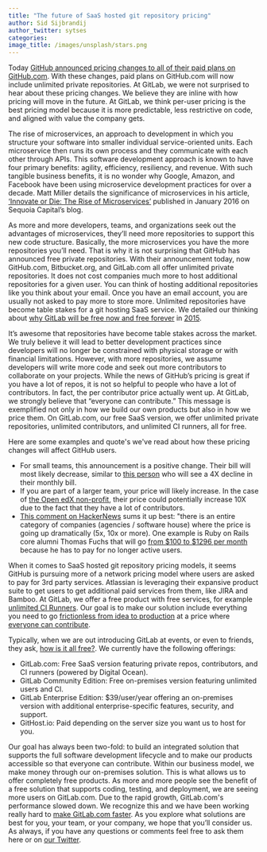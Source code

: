 ```yaml
---
title: "The future of SaaS hosted git repository pricing"
author: Sid Sijbrandij
author_twitter: sytses
categories:
image_title: /images/unsplash/stars.png
---
```


Today [GitHub announced pricing changes to all of their paid plans on GitHub.com](https://github.com/blog/2164-introducing-unlimited-private-repositories). With these
changes, paid plans on GitHub.com will now include unlimited private repositories. At GitLab,
we were not surprised to hear about these pricing changes. We believe they are inline with
how pricing will move in the future. At GitLab, we think per-user pricing is the best pricing
model because it is more predictable, less restrictive on code, and aligned with value the
company gets.

<!-- more -->

The rise of microservices, an approach to development in which you structure your software
into smaller individual service-oriented units. Each microservice then runs its own process
and they communicate with each other through APIs. This software development approach is known
to have four primary benefits: agility, efficiency, resiliency, and revenue. With such tangible
business benefits, it is no wonder why Google, Amazon, and Facebook have been using microservice
development practices for over a decade. Matt Miller details the significance of microservices
in his article, [‘Innovate or Die: The Rise of Microservices’](https://www.sequoiacap.com/article/build-us-microservices/) published in January 2016 on Sequoia
Capital’s blog.

As more and more developers, teams, and organizations seek out the advantages of microservices,
they’ll need more repositories to support this new code structure. Basically, the more microservices
you have the more repositories you’ll need. That is why it is not surprising that GitHub has announced
free private repositories. With their announcement today, now GitHub.com, Bitbucket.org, and GitLab.com all offer
unlimited private repositories. It does not cost companies much more to host additional repositories for a given user.
You can think of hosting additional repositories like you think about your email. Once you have an
email account, you are usually not asked to pay more to store more. Unlimited repositories have become table stakes for a git hosting SaaS service.
We detailed our thinking about [why GitLab will be free now and free forever](https://about.gitlab.com/gitlab-com/#why-gitlab-com-will-be-free-forever) in [2015](https://gitlab.com/gitlab-com/www-gitlab-com/commit/e7e2faec2eca5d35629504b4435358615147fbec).

It’s awesome that repositories have become table stakes across the market. We truly believe it will
lead to better development practices since developers will no longer be constrained with physical
storage or with financial limitations. However, with more repositories, we assume developers will
write more code and seek out more contributors to collaborate on your projects. While the news of
GitHub’s pricing is great if you have a lot of repos, it is not so helpful to people who have a lot
of contributors. In fact, the per contributor price actually went up. At GitLab, we strongly believe that
“everyone can contribute.” This message is exemplified not only in how we build our own products but
also in how we price them. On GitLab.com, our free SaaS version, we offer unlimited private repositories,
unlimited contributors, and unlimited CI runners, all for free.

Here are some examples and quote's we've read about how these pricing changes will affect GitHub users.

* For small teams, this announcement is a positive change. Their bill will most likely decrease, similar to [this person](https://news.ycombinator.com/item?id=11674148) who will see a 4X decline in their monthly bill.
* If you are part of a larger team, your price will likely increase. In the case of [the Open edX non-profit](https://news.ycombinator.com/item?id=11674530), their price could potentially increase 10X due to the fact that they have a lot of contributors.
* [This comment on HackerNews](https://news.ycombinator.com/item?id=11674507) sums it up best: "there is an entire category of companies (agencies / software house) where the price is going up dramatically (5x, 10x or more). One example is Ruby on Rails core alumni Thomas Fuchs that will go [from $100 to $1296 per month](https://twitter.com/thomasfuchs/status/730415066399518720) because he has to pay for no longer active users.

When it comes to SaaS hosted git repository pricing models, it seems GitHub is pursuing more of a network
pricing model where users are asked to pay for 3rd party services. Atlassian is leveraging their
expansive product suite to get users to get additional paid services from them, like JIRA and Bamboo. At
GitLab, we offer a free product with free services, for example [unlimited CI Runners](https://about.gitlab.com/2016/04/19/gitlab-partners-with-digitalocean-to-make-continuous-integration-faster-safer-and-more-affordable/).
Our goal is to make our solution include everything you need to go [frictionless from idea to production](https://about.gitlab.com/direction/#scope) at a price where [everyone can contribute](https://about.gitlab.com/strategy/).

Typically, when we are out introducing GitLab at events, or even to friends, they ask, [how is
it all free?](https://news.ycombinator.com/item?id=11673281). We currently have the following offerings:

* GitLab.com: Free SaaS version featuring private repos, contributors, and CI runners (powered by Digital Ocean).
* GitLab Community Edition: Free on-premises version featuring unlimited users and CI.
* GitLab Enterprise Edition: $39/user/year offering an on-premises version with additional enterprise-specific features, security, and support.
* GitHost.io: Paid depending on the server size you want us to host for you.

Our goal has always been two-fold: to build an integrated solution that supports the full software
development lifecycle and to make our products accessible so that everyone can contribute. Within our
business model, we make money through our on-premises solution. This is what allows us to offer
completely free products. As more and more people see the benefit of a free solution that supports
coding, testing, and deployment, we are seeing more users on GitLab.com. Due to the rapid
growth, GitLab.com's performance slowed down. We recognize this and we have been working really hard to [make GitLab.com faster](https://gitlab.com/gitlab-com/operations/issues/42). As you explore what solutions are best for you, your team, or your company, we hope
that you’ll consider us. As always, if you have any questions or comments feel free to ask them here or
on [our Twitter](https://twitter.com/gitlab).